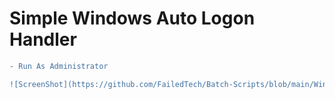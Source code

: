 # Simple Windows Auto Logon Handler
```diff
- Run As Administrator

![ScreenShot](https://github.com/FailedTech/Batch-Scripts/blob/main/Windows%20Auto%20Logon/Menu.png?raw=true)
